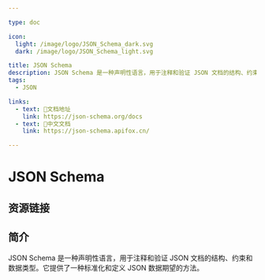 ```yaml
---

type: doc

icon:
  light: /image/logo/JSON_Schema_dark.svg
  dark: /image/logo/JSON_Schema_light.svg

title: JSON Schema
description: JSON Schema 是一种声明性语言，用于注释和验证 JSON 文档的结构、约束和数据类型。它提供了一种标准化和定义 JSON 数据期望的方法。
tags:
  - JSON

links:
  - text: 📖文档地址
    link: https://json-schema.org/docs
  - text: 📖中文文档
    link: https://json-schema.apifox.cn/

---
```


<ShowLogo />

# JSON Schema

<ShowTags />

<ShowBreadcrumb />

## 资源链接

<ShowLinks />

## 简介

JSON Schema 是一种声明性语言，用于注释和验证 JSON 文档的结构、约束和数据类型。它提供了一种标准化和定义 JSON 数据期望的方法。
